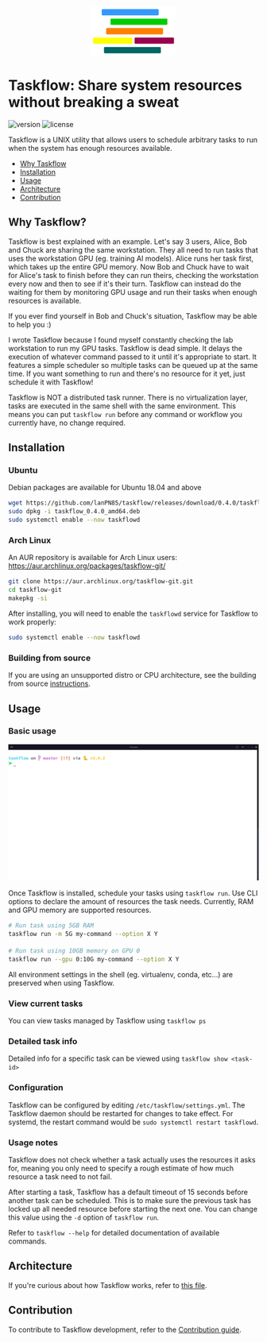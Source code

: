 <p align="center">
<img src="images/taskflow.png" alt="logo" height="100px"/>
</p>

# Taskflow: Share system resources without breaking a sweat
![version](https://img.shields.io/badge/version-0.4.0-blue)
![license](https://img.shields.io/github/license/lanPN85/taskflow)

Taskflow is a UNIX utility that allows users to schedule arbitrary tasks to run when the system has enough resources available.

- [Why Taskflow](#why-taskflow)
- [Installation](#installation)
- [Usage](#usage)
- [Architecture](#architecture)
- [Contribution](#contribution)

## Why Taskflow?
Taskflow is best explained with an example. Let's say 3 users, Alice, Bob and Chuck are sharing the same workstation. They all need to run tasks that uses the workstation GPU (eg. training AI models). Alice runs her task first, which takes up the entire GPU memory. Now Bob and Chuck have to wait for Alice's task to finish before they can run theirs, checking the workstation every now and then to see if it's their turn. Taskflow can instead do the waiting for them by monitoring GPU usage and run their tasks when enough resources is available.

If you ever find yourself in Bob and Chuck's situation, Taskflow may be able to help you :)

I wrote Taskflow because I found myself constantly checking the lab workstation to run my GPU tasks. Taskflow is dead simple. It delays the execution of whatever command passed to it until it's appropriate to start. It features a simple scheduler so multiple tasks can be queued up at the same time. If you want something to run and there's no resource for it yet, just schedule it with Taskflow!

Taskflow is NOT a distributed task runner. There is no virtualization layer, tasks are executed in the same shell with the same environment. This means you can put `taskflow run` before any command or workflow you currently have, no change required.

## Installation
### Ubuntu
Debian packages are available for Ubuntu 18.04 and above

```bash
wget https://github.com/lanPN85/taskflow/releases/download/0.4.0/taskflow_0.4.0_amd64.deb
sudo dpkg -i taskflow_0.4.0_amd64.deb
sudo systemctl enable --now taskflowd
```

### Arch Linux
An AUR repository is available for Arch Linux users: https://aur.archlinux.org/packages/taskflow-git/

```bash
git clone https://aur.archlinux.org/taskflow-git.git
cd taskflow-git
makepkg -si
```

After installing, you will need to enable the `taskflowd` service for Taskflow to work properly:
```bash
sudo systemctl enable --now taskflowd
```

### Building from source
If you are using an unsupported distro or CPU architecture, see the building from source [instructions](docs/SOURCE_BUILD.md).

## Usage
### Basic usage
<p align="center">
    <img src="images/example.gif" alt="example"/>
</p>

Once Taskflow is installed, schedule your tasks using `taskflow run`. Use CLI options to declare the amount of resources the task needs. Currently, RAM and GPU memory are supported resources.
```bash
# Run task using 5GB RAM
taskflow run -m 5G my-command --option X Y

# Run task using 10GB memory on GPU 0
taskflow run --gpu 0:10G my-command --option X Y
```

All environment settings in the shell (eg. virtualenv, conda, etc...) are preserved when using Taskflow.

### View current tasks
You can view tasks managed by Taskflow using `taskflow ps`

### Detailed task info
Detailed info for a specific task can be viewed using `taskflow show <task-id>`

### Configuration
Taskflow can be configured by editing `/etc/taskflow/settings.yml`. The Taskflow daemon should be restarted for changes to take effect. For systemd, the restart command would be `sudo systemctl restart taskflowd`.

### Usage notes
Taskflow does not check whether a task actually uses the resources it asks for, meaning you only need to specify a rough estimate of how much resource a task need to not fail.

After starting a task, Taskflow has a default timeout of 15 seconds before another task can be scheduled. This is to make sure the previous task has locked up all needed resource before starting the next one. You can change this value using the `-d` option of `taskflow run`.

Refer to `taskflow --help` for detailed documentation of available commands.

## Architecture
If you're curious about how Taskflow works, refer to [this file](docs/ARCHITECTURE.md).

## Contribution
To contribute to Taskflow development, refer to the [Contribution guide](docs/CONTRIBUTING.md).
